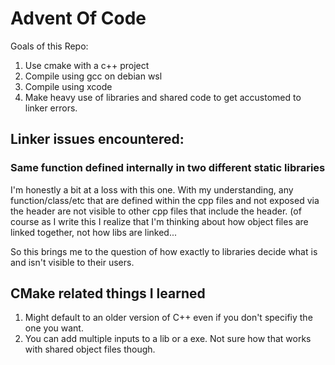 # Advent Of Code

Goals of this Repo:
1. Use cmake with a c++ project
  1. Compile using gcc on debian wsl
  2. Compile using xcode
2. Make heavy use of libraries and shared code to get accustomed to linker errors.



## Linker issues encountered:

### Same function defined internally in two different static libraries

I'm honestly a bit at a loss with this one.
With my understanding, any function/class/etc that are defined within the cpp files and not exposed via the header are not visible to other cpp files that include the header. (of course as I write this I realize that I'm thinking about how object files are linked together, not how libs are linked...

So this brings me to the question of how exactly to libraries decide what is and isn't visible to their users.

## CMake related things I learned

1. Might default to an older version of C++ even if you don't specifiy the one you want.
2. You can add multiple inputs to a lib or a exe. Not sure how that works with shared object files though.


